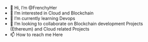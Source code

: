 - 👋 Hi, I’m @FrenchyHer
- 👀 I’m interested in Cloud and Blockchain 
- 🌱 I’m currently learning Devops
- 💞️ I’m looking to collaborate on Blockchain development Projects (Ethereum) and Cloud related Projects
- 📫 How to reach me Here

<!---
FrenchyHer/FrenchyHer is a ✨ special ✨ repository because its `README.md` (this file) appears on your GitHub profile.
You can click the Preview link to take a look at your changes.
--->
